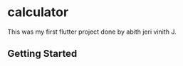 # calculator

This was my first flutter project done by abith jeri vinith J.



## Getting Started

